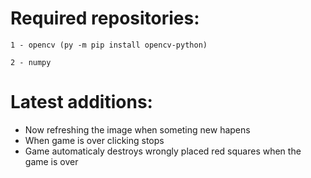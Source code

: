  # Required repositories:

    1 - opencv (py -m pip install opencv-python)

    2 - numpy

# Latest additions:
 - Now refreshing the image when someting new hapens
 - When game is over clicking stops
 - Game automaticaly destroys wrongly placed red squares when the game is over
